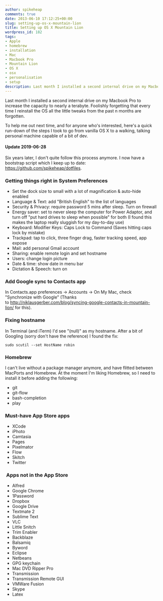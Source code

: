 ```yaml
---
author: spikeheap
comments: true
date: 2013-06-10 17:12:25+00:00
slug: setting-up-os-x-mountain-lion
title: Setting up OS X Mountain Lion
wordpress_id: 182
tags:
- Apple
- homebrew
- installation
- Mac
- Macbook Pro
- Mountain Lion
- OS X
- osx
- personalisation
- setup
description: Last month I installed a second internal drive on my Macbook Pro to increase the capacity to nearly a terabyte. Foolishly forgetting that every time I reinstall the OS all the little tweaks from the past n months are forgotten
---
```


Last month I installed a second internal drive on my Macbook Pro to increase the capacity to nearly a terabyte. Foolishly forgetting that every time I reinstall the OS all the little tweaks from the past n months are forgotten.

To help me out next time, and for anyone who's interested, here's a quick run-down of the steps I took to go from vanilla OS X to a walking, talking personal machine capable of a bit of dev.

#### Update 2019-06-28

Six years later, I don't quite follow this process anymore. I now have a bootstrap script which I keep up to date: https://github.com/spikeheap/dotfiles.

### Getting things right in System Preferences
	
  * Set the dock size to small with a lot of magnification & auto-hide enabled
  * Language & Text: add "British English" to the list of languages
  * Security & Privacy: require password 5 mins after sleep. Turn on firewall
  * Energy saver: set to never sleep the computer for Power Adaptor, and turn off "put hard drives to sleep when possible" for both (I found this makes the laptop really sluggish for my day-to-day use)
  * Keyboard: Modifier Keys: Caps Lock to Command (Saves hitting caps lock by mistake)
  * Trackpad: tap to click, three finger drag, faster tracking speed, app expose
  * Mail: add personal Gmail account
  * Sharing: enable remote login and set hostname
  * Users: change login picture
  * Date & time: show date in menu bar
  * Dictation & Speech: turn on




### Add Google sync to Contacts app


In Contacts.app preferences -> Accounts -> On My Mac, check "Synchronize with Google" (Thanks to http://niklausgerber.com/blog/syncing-google-contacts-in-mountain-lion/ for this).


### Fixing hostname


In Terminal (and iTerm) I'd see "(null)" as my hostname. After a bit of Googling (sorry don't have the reference) I found the fix:

`sudo scutil --set HostName robin`



### Homebrew


I can't live without a package manager anymore, and have flitted between MacPorts and Homebrew. At the moment I'm liking Homebrew, so I need to install it before adding the following:



	
  * git
  * git-flow
  * bash-completion
  * play




### Must-have App Store apps


  * XCode
  * iPhoto
  * Camtasia
  * Pages
  * Pixelmator
  * Flow
  * Skitch
  * Twitter

###  Apps not in the App Store

  * Alfred
  * Google Chrome
  * 1Password
  * Dropbox
  * Google Drive
  * Textmate 2
  * Sublime Text
  * VLC
  * Little Snitch
  * Trim Enabler
  * Backblaze
  * Balsamiq
  * Byword
  * Eclipse
  * Netbeans
  * GPG keychain
  * Mac DVD Ripper Pro
  * Transmission
  * Transmission Remote GUI
  * VMWare Fusion
  * Skype
  * Latex



